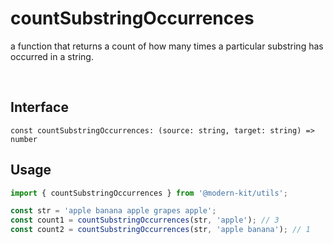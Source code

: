 # countSubstringOccurrences

a function that returns a count of how many times a particular substring has occurred in a string.

<br />

## Interface
```tsx
const countSubstringOccurrences: (source: string, target: string) => number
```

## Usage
```ts
import { countSubstringOccurrences } from '@modern-kit/utils';

const str = 'apple banana apple grapes apple';
const count1 = countSubstringOccurrences(str, 'apple'); // 3
const count2 = countSubstringOccurrences(str, 'apple banana'); // 1
```